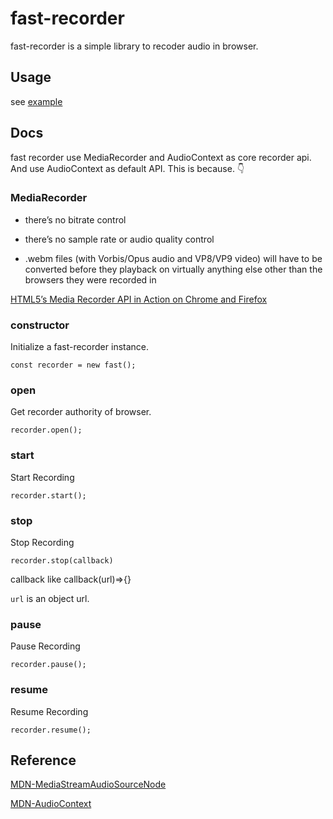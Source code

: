 # fast-recorder

fast-recorder is a simple library to recoder audio in browser.

## Usage

see [example](./example)

## Docs

fast recorder use MediaRecorder and AudioContext as core recorder api. And use AudioContext as default API. This is because. :point_down:

### MediaRecorder

- there’s no bitrate control

- there’s no sample rate or audio quality control

- .webm files (with Vorbis/Opus audio and VP8/VP9 video) will have to be converted before they playback on virtually anything else other than the browsers they were recorded in

[HTML5’s Media Recorder API in Action on Chrome and Firefox](https://blog.addpipe.com/mediarecorder-api/)

### constructor

Initialize a fast-recorder instance.

```
const recorder = new fast();
```

### open

Get recorder authority of browser.

```
recorder.open();
```

### start

Start Recording

```
recorder.start();
```

### stop

Stop Recording

```
recorder.stop(callback)
```

callback like callback(url)=>{}

`url` is an object url.

### pause

Pause Recording

```
recorder.pause();
```

### resume

Resume Recording

```
recorder.resume();
```

## Reference

[MDN-MediaStreamAudioSourceNode](https://developer.mozilla.org/en-US/docs/Web/API/MediaStreamAudioSourceNode)

[MDN-AudioContext](https://developer.mozilla.org/en-US/docs/Web/API/AudioContext)
